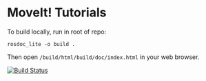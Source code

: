 # MoveIt! Tutorials

To build locally, run in root of repo:

    rosdoc_lite -o build .

Then open ``/build/html/build/doc/index.html`` in your web browser.

[![Build Status](http://build.ros.org/buildStatus/icon?job=Idoc__moveit_tutorials__ubuntu_trusty_amd64&build=2)](http://build.ros.org/job/Idoc__moveit_tutorials__ubuntu_trusty_amd64/2/)
